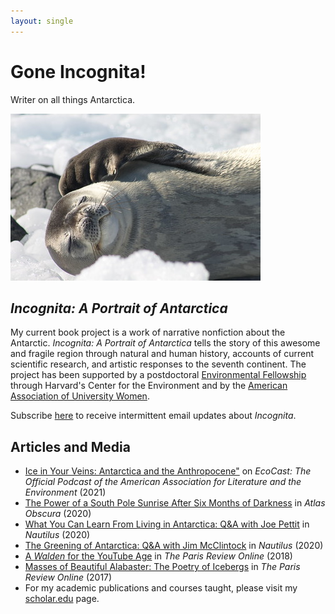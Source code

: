 ```yaml
---
layout: single
---
```


# Gone Incognita!
Writer on all things Antarctica.

![Weddell Seal courtesy of Beth Simmons](/assets/images/seal_small.jpg)

## _Incognita: A Portrait of Antarctica_
My current book project is a work of narrative nonfiction about the Antarctic. _Incognita: A Portrait of Antarctica_ tells the story of this awesome and fragile region through natural and human history, accounts of current scientific research, and artistic responses to the seventh continent. The project has been supported by a postdoctoral <a href="https://environment.harvard.edu/people/marissa-elizabeth-grunes" target="_blank">Environmental Fellowship</a> through Harvard's Center for the Environment and by the <a href="https://www.aauw.org/" target="_blank">American Association of University Women</a>.

Subscribe <a href="http://eepurl.com/hnk5d5" target="blank">here</a> to receive intermittent email updates about _Incognita_.

## Articles and Media
* <a href="https://www.environmentandsociety.org/mml/asle-ecocast-ice-your-veins-antarctica-anthropocene-marissa-grunes" target="_blank">Ice in Your Veins: Antarctica and the Anthropocene"</a> on <i>EcoCast: The Official Podcast of the American Association for Literature and the Environment</i> (2021)
* <a href="https://www.atlasobscura.com/articles/south-pole-sunrise-summer-antarctica" target="_blank">The Power of a South Pole Sunrise After Six Months of Darkness</a> in <i>Atlas Obscura</i> (2020)
* <a href="http://nautil.us/issue/92/frontiers/what-you-can-learn-from-living-in-antarctica" target="_blank">What You Can Learn From Living in Antarctica: Q&A with Joe Pettit</a> in <i>Nautilus</i> (2020) 
* <a href="http://nautil.us/issue/90/something-green/the-greening-of-antarctica" target="_blank">The Greening of Antarctica: Q&A with Jim McClintock</a> in _Nautilus_ (2020)
* <a href="https://www.theparisreview.org/blog/2018/02/06/walden-youtube-age/" target="_blank">A <i>Walden</i> for the YouTube Age</a> in _The Paris Review Online_ (2018)
* <a href="https://www.theparisreview.org/blog/2017/07/20/masses-of-beautiful-alabaster" target="_blank">Masses of Beautiful Alabaster: The Poetry of Icebergs</a> in _The Paris Review Online_ (2017)
* For my academic publications and courses taught, please visit my <a href="https://scholar.harvard.edu/grunes" target="_blank">scholar.edu</a> page.

